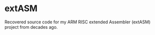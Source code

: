 # extASM
Recovered source code for my ARM RISC extended Assembler (extASM) project from decades ago.
